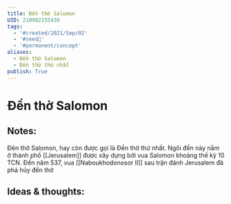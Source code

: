 ```yaml
---
title: Đền thờ Salomon
UID: 210902155439
tags:
  - '#created/2021/Sep/02'
  - '#seed🥜'
  - '#permanent/concept'
aliases:
  - Đền thờ Salomon
  - Đền thờ thứ nhất
publish: True
---
```

# Đền thờ Salomon

## Notes:
Đên thờ Salomon, hay còn được gọi là Đền thờ thứ nhất. Ngôi đền này nằm ở thành phố [[Jerusalem]] được xây dựng bởi vua Salomon khoảng thế kỷ 10 TCN. Đến năm 537, vua [[Naboukhodonosor II]] sau trận đánh Jerusalem đã phá hủy đền thờ

## Ideas & thoughts:
